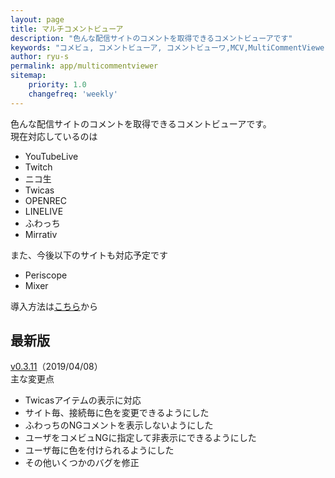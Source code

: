 ```yaml
---
layout: page
title: マルチコメントビューア
description: "色んな配信サイトのコメントを取得できるコメントビューアです"
keywords: "コメビュ, コメントビューア, コメントビューワ,MCV,MultiCommentViewer"
author: ryu-s
permalink: app/multicommentviewer
sitemap:
    priority: 1.0
    changefreq: 'weekly'	
---
```


色んな配信サイトのコメントを取得できるコメントビューアです。  
現在対応しているのは
- YouTubeLive
- Twitch
- ニコ生
- Twicas
- OPENREC
- LINELIVE
- ふわっち
- Mirrativ

また、今後以下のサイトも対応予定です
- Periscope
- Mixer


導入方法は[こちら](https://github.com/CommentViewerCollection/MultiCommentViewer/wiki/%E5%B0%8E%E5%85%A5%E6%89%8B%E9%A0%86)から  

## 最新版
[v0.3.11](http://int-main.net/app/MultiCommentViewer_v0.3.11.zip)（2019/04/08）  
主な変更点
- Twicasアイテムの表示に対応
- サイト毎、接続毎に色を変更できるようにした
- ふわっちのNGコメントを表示しないようにした
- ユーザをコメビュNGに指定して非表示にできるようにした
- ユーザ毎に色を付けられるようにした
- その他いくつかのバグを修正

<!--## アルファ版-->
